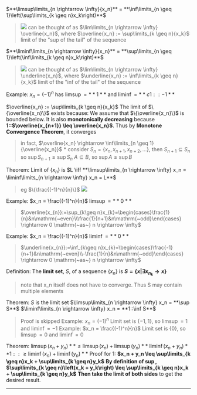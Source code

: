 $**\limsup\limits_{n \rightarrow \infty}{x_n}** = **\inf\limits_{n \geq 1}\left(\sup\limits_{k \geq n}x_k\right)**$
> ![](z_attachments/limsup.png)
> can be thought of as $\lim\limits_{n \rightarrow \infty} \overline{x_n}$, where $\overline{x_n} := \sup\limits_{k \geq n}{x_k}$
> limit of the "sup of the tail" of the sequence

$**\liminf\limits_{n \rightarrow \infty}{x_n}** = **\sup\limits_{n \geq 1}\left(\inf\limits_{k \geq n}x_k\right)**$
> ![](z_attachments/limsup.png)
> can be thought of as $\lim\limits_{n \rightarrow \infty} \underline{x_n}$, where $\underline{x_n} := \inf\limits_{k \geq n}{x_k}$
> limit of the "inf of the tail" of the sequence

Example: 
$x_n = (-1)^n$ has $\limsup = **1**$ and $\liminf = **c1::-1**$

$\overline{x_n} := \sup\limits_{k \geq n}{x_k}$
The limit of $\{\overline{x_n}\}$ exists because:
We assume that $\{\overline{x_n}\}$ is bounded below.
It is also **monotonically decreasing** because **1::$\overline{x_{n+1}} \leq \overline{x_n}$**.
Thus by **Monotone Convergence Theorem**, it converges
> in fact, $\overline{x_n} \rightarrow \inf\limits_{n \geq 1}{\overline{x_n}}$
> \* consider $S_n = \{x_n, x_{n+1}, x_{n+2}, \ldots\}$, then $S_{n+1} \subseteq S_n$
> so $\sup S_{n+1} \leq \sup S_n$
> $A \subseteq B$, so $\sup A \leq \sup B$

Theorem: 
Limit of $\{x_n\}$ is $L \iff **\limsup\limits_{n \rightarrow \infty} x_n = \liminf\limits_{n \rightarrow \infty} x_n = L**$
> eg $\{\frac{(-1)^n}{n}\}$
> ![](z_attachments/limsuptheorem.png)

Example:
$x_n = \frac{(-1)^n}{n}$
$\limsup = **0**$
> $\overline{x_{n}}:=\sup_{k\geq n}x_{k}=\begin{cases}\frac{1}{n}&n\mathrm{~even}\\\frac{1}{n+1}&n\mathrm{~odd}\end{cases} \rightarrow 0 \mathrm{~as~} n \rightarrow \infty$

Example:
$x_n = \frac{(-1)^n}{n}$
$\liminf = **0**$
> $\underline{x_{n}}:=\inf_{k\geq n}x_{k}=\begin{cases}\frac{-1}{n+1}&n\mathrm{~even}\\-\frac{1}{n}&n\mathrm{~odd}\end{cases} \rightarrow 0 \mathrm{~as~} n \rightarrow \infty$

Definition:
The **limit set**, $S$, of a sequence $\{x_n\}$ is **$S = \{x | \exists x_{n_k} \rightarrow x\}$** 
> note that x_n itself does not have to converge. Thus S may contain multiple elements

Theorem:
$S$ is the limit set
$\limsup\limits_{n \rightarrow \infty} x_n = **\sup S**$
$\liminf\limits_{n \rightarrow \infty} x_n = **1::\inf S**$
> Proof is skipped
> Example: 
> $x_n = (-1)^n$
> Limit set is $\{-1, 1\}$, so $\limsup = 1$ and $\liminf = -1$
> Example:
> $x_n = \frac{(-1)^n}{n}$
> Limit set is $\{0\}$, so $\limsup = 0$ and $\liminf = 0$

Theorem:
$\limsup(x_n + y_n) **\leq \limsup(x_n) + \limsup(y_n)**$
$\liminf(x_n + y_n) **1::\geq \liminf(x_n) + \liminf(y_n)**$
Proof for 1:
**$x_n + y_n \leq \sup\limits_{k \geq n}x_k + \sup\limits_{k \geq n}y_k$**
**By definition of $\sup$, $\sup\limits_{k \geq n}\left(x_k + y_k\right) \leq \sup\limits_{k \geq n}x_k + \sup\limits_{k \geq n}y_k$**
**Then take the limit of both sides** to get the desired result.

***